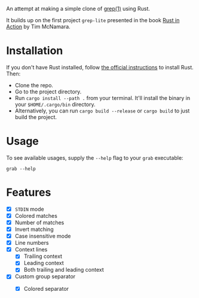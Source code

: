 An attempt at making a simple clone of [grep(1)](https://www.man7.org/linux/man-pages/man1/grep.1.html) using Rust.

It builds up on the first project `grep-lite` presented in the book [Rust in Action](https://www.manning.com/books/rust-in-action) by Tim McNamara.

# Installation
If you don't have Rust installed, follow [the official instructions](https://www.rust-lang.org/tools/install) to install Rust. Then:

* Clone the repo.
* Go to the project directory.
* Run `cargo install --path .` from your terminal. It'll install the binary in your `$HOME/.cargo/bin` directory.
* Alternatively, you can run `cargo build --release` or `cargo build` to just build the project.

# Usage
To see available usages, supply the  `--help` flag to your `grab` executable:

```shell
grab --help
```

# Features
 - [x] `STDIN` mode
 - [x] Colored matches
 - [x] Number of matches
 - [x] Invert matching
 - [x] Case insensitive mode
 - [x] Line numbers
 - [x] Context lines
	 - [x] Trailing context
	 - [x] Leading context
	 - [x] Both trailing and leading context
- [x]  Custom group separator
	- [x] Colored separator

